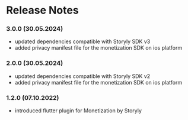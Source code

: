 # Release Notes
### 3.0.0 (30.05.2024)
* updated dependencies compatible with Storyly SDK v3
* added privacy manifest file for the monetization SDK on ios platform

### 2.0.0 (30.05.2024)
* updated dependencies compatible with Storyly SDK v2
* added privacy manifest file for the monetization SDK on ios platform

### 1.2.0 (07.10.2022)
* introduced flutter plugin for Monetization by Storyly